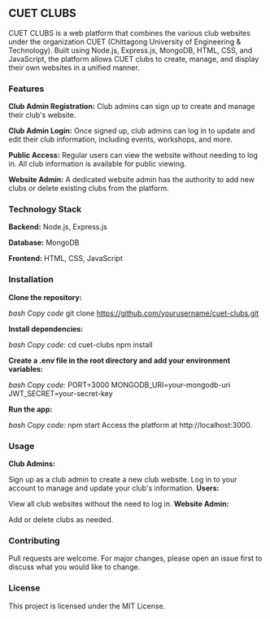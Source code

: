 ## CUET CLUBS
CUET CLUBS is a web platform that combines the various club websites under the organization CUET (Chittagong University of Engineering & Technology). Built using Node.js, Express.js, MongoDB, HTML, CSS, and JavaScript, the platform allows CUET clubs to create, manage, and display their own websites in a unified manner.

### Features
**Club Admin Registration:** Club admins can sign up to create and manage their club's website.

**Club Admin Login:** Once signed up, club admins can log in to update and edit their club information, including events, workshops, and more.

**Public Access:** Regular users can view the website without needing to log in. All club information is available for public viewing.

**Website Admin:** A dedicated website admin has the authority to add new clubs or delete existing clubs from the platform.

### Technology Stack

**Backend:** Node.js, Express.js

**Database:** MongoDB

**Frontend:** HTML, CSS, JavaScript

### Installation

**Clone the repository:**


*bash
Copy code*
git clone https://github.com/yourusername/cuet-clubs.git

**Install dependencies:**

*bash
Copy code:*
cd cuet-clubs
npm install

**Create a .env file in the root directory and add your environment variables:**

*bash
Copy code:*
PORT=3000
MONGODB_URI=your-mongodb-uri
JWT_SECRET=your-secret-key

**Run the app:**

*bash
Copy code:*
npm start
Access the platform at http://localhost:3000.

### Usage
**Club Admins:**

Sign up as a club admin to create a new club website.
Log in to your account to manage and update your club's information.
**Users:**

View all club websites without the need to log in.
**Website Admin:**

Add or delete clubs as needed.
### Contributing
Pull requests are welcome. For major changes, please open an issue first to discuss what you would like to change.

### License
This project is licensed under the MIT License.
